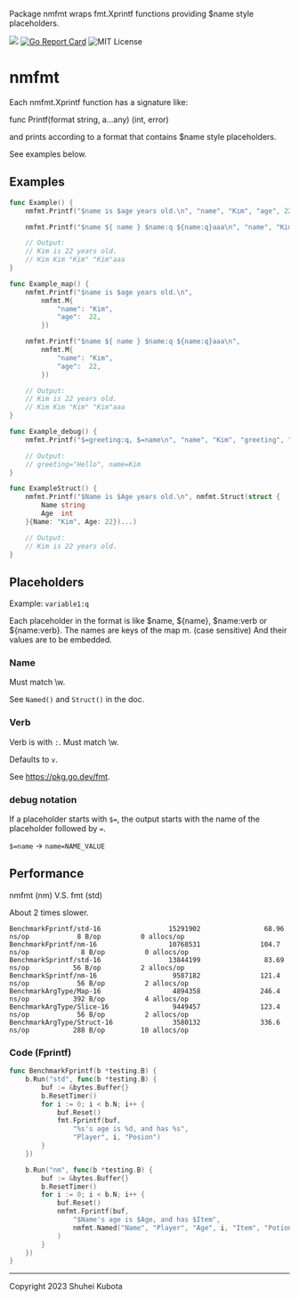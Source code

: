 Package nmfmt wraps fmt.Xprintf functions providing $name style placeholders.

[![](https://godoc.org/github.com/shu-go/nmfmt?status.svg)](https://godoc.org/github.com/shu-go/nmfmt)
[![Go Report Card](https://goreportcard.com/badge/github.com/shu-go/nmfmt)](https://goreportcard.com/report/github.com/shu-go/nmfmt)
![MIT License](https://img.shields.io/badge/License-MIT-blue)

# nmfmt

Each nmfmt.Xprintf function has a signature like:

 func Printf(format string, a...any) (int, error)

and prints according to a format that contains $name style placeholders.

See examples below.

## Examples

```go
func Example() {
	nmfmt.Printf("$name is $age years old.\n", "name", "Kim", "age", 22)

	nmfmt.Printf("$name ${ name } $name:q ${name:q}aaa\n", "name", "Kim", "age", 22)

	// Output:
	// Kim is 22 years old.
	// Kim Kim "Kim" "Kim"aaa
}

func Example_map() {
	nmfmt.Printf("$name is $age years old.\n",
		nmfmt.M{
			"name": "Kim",
			"age":  22,
		})

	nmfmt.Printf("$name ${ name } $name:q ${name:q}aaa\n",
		nmfmt.M{
			"name": "Kim",
			"age":  22,
		})

	// Output:
	// Kim is 22 years old.
	// Kim Kim "Kim" "Kim"aaa
}

func Example_debug() {
	nmfmt.Printf("$=greeting:q, $=name\n", "name", "Kim", "greeting", "Hello")

	// Output:
	// greeting="Hello", name=Kim
}

func ExampleStruct() {
	nmfmt.Printf("$Name is $Age years old.\n", nmfmt.Struct(struct {
		Name string
		Age  int
	}{Name: "Kim", Age: 22})...)

	// Output:
	// Kim is 22 years old.
}
```

## Placeholders

Example: `variable1:q`

Each placeholder in the format is like $name, ${name}, $name:verb or ${name:verb}.
The names are keys of the map m. (case sensitive)
And their values are to be embedded.

### Name

Must match \w.

See `Named()` and `Struct()` in the doc.

### Verb

Verb is with `:`.
Must match \w.

Defaults to `v`.

See https://pkg.go.dev/fmt.

### debug notation

If a placeholder starts with `$=`, the output starts with the name of the placeholder followed by `=`.

`$=name` -> `name=NAME_VALUE`

## Performance

nmfmt (nm) V.S. fmt (std)

About 2 times slower.

```
BenchmarkFprintf/std-16                 15291902                68.96 ns/op            8 B/op          0 allocs/op
BenchmarkFprintf/nm-16                  10768531               104.7 ns/op             8 B/op          0 allocs/op
BenchmarkSprintf/std-16                 13844199                83.69 ns/op           56 B/op          2 allocs/op
BenchmarkSprintf/nm-16                   9587182               121.4 ns/op            56 B/op          2 allocs/op
BenchmarkArgType/Map-16                  4894358               246.4 ns/op           392 B/op          4 allocs/op
BenchmarkArgType/Slice-16                9449457               123.4 ns/op            56 B/op          2 allocs/op
BenchmarkArgType/Struct-16               3580132               336.6 ns/op           288 B/op         10 allocs/op
```

### Code (Fprintf)

```go
func BenchmarkFprintf(b *testing.B) {
	b.Run("std", func(b *testing.B) {
		buf := &bytes.Buffer{}
		b.ResetTimer()
		for i := 0; i < b.N; i++ {
			buf.Reset()
			fmt.Fprintf(buf,
				"%s's age is %d, and has %s",
				"Player", i, "Posion")
		}
	})

	b.Run("nm", func(b *testing.B) {
		buf := &bytes.Buffer{}
		b.ResetTimer()
		for i := 0; i < b.N; i++ {
			buf.Reset()
			nmfmt.Fprintf(buf,
				"$Name's age is $Age, and has $Item",
				nmfmt.Named("Name", "Player", "Age", i, "Item", "Potion"),
			)
		}
	})
}
```

----

Copyright 2023 Shuhei Kubota

<!--  vim: set et ft=markdown sts=4 sw=4 ts=4 tw=0 : -->
